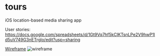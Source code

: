 # tours
iOS location-based media sharing app

User stories:
https://docs.google.com/spreadsheets/d/1Gt9Vq7hf5kCIKTsnLPe2V9hwP1ld5uV749G3nETrglo/edit?usp=sharing

[Wireframe](https://carnivorous-fuzz.mybalsamiq.com/projects/draft/New%20Mockup%201)
<img src="https://i.imgur.com/1cTpdOT.png" alt="wireframe">
